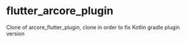 # flutter_arcore_plugin

Clone of arcore_flutter_plugin, clone in order to fix Kotlin gradle plugin version

